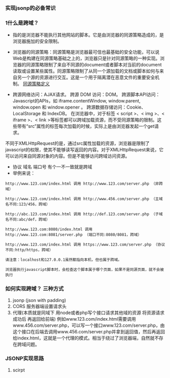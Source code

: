 ### 实现jsonp的必备常识
### 1什么是跨域？
- 指的是浏览器不能执行其他网站的脚本。它是由浏览器的同源策略造成的，是浏览器施加的安全限制。
- 浏览器的同源策略：同源策略是浏览器最可信也最基础的安全功能，可以说Web是构建在同源策略基础之上的，浏览器只是针对同源策略的一种实现。浏览器的同源策略限制了来自不同源的document或者脚本对当前的document读取或设置某些属性。同源策略限制了从同一个源加载的文档或脚本如何与来自另一个源的资源进行交互。这是一个用于隔离潜在恶意文件的重要安全机制。 [同源策略定义](https://developer.mozilla.org/zh-CN/docs/Web/Security/Same-origin_policy)

-  跨源网络访问：AJAX请求。
跨源 DOM 访问：DOM。
跨源脚本API访问：Javascript的APIs，如 iframe.contentWindow, window.parent, window.open 和 window.opener 。
跨源数据存储访问：Cookie、LocalStorage 和 IndexDB。
在浏览器中，对于标签 < script >、< img >、< iframe >、< link >等标签都可以跨域加载资源，而不受同源策略的限制。这些带有“src”属性的标签每次加载的时候，实际上是由浏览器发起一个get请求。

不同于XMLHttpRequest的是，通过src属性加载的资源，浏览器是限制了javascript的权限，使其不能够读写返回的内容。对于XMLHttpRequest来说，它可以访问来自同源对象的内容。但是不能够访问跨域访问资源。

- 协议 域名 端口号 有个一不一致就是跨域
- 举例来说：
```
http://www.123.com/index.html 调用 http://www.123.com/server.php （非跨域）

http://www.123.com/index.html 调用 http://www.456.com/server.php （主域名不同:123/456，跨域）

http://abc.123.com/index.html 调用 http://def.123.com/server.php （子域名不同:abc/def，跨域）

http://www.123.com:8080/index.html 调用 http://www.123.com:8081/server.php （端口不同:8080/8081，跨域）

http://www.123.com/index.html 调用 https://www.123.com/server.php （协议不同:http/https，跨域）

请注意：localhost和127.0.0.1虽然都指向本机，但也属于跨域。

浏览器执行javascript脚本时，会检查这个脚本属于哪个页面，如果不是同源页面，就不会被执行
```

### 如何实现跨域？ 三种方式
1. jsonp (json with padding)
2. CORS 服务器端设置请求头
3. 代理(本质就是同域下 用node或者php写个接口请求其他域的资源 将资源请求成功后 再返回给前端)  例如www.123.com/index.html需要调用www.456.com/server.php，可以写一个接口www.123.com/server.php，由这个接口在后端去调用www.456.com/server.php并拿到返回值，然后再返回给index.html，这就是一个代理的模式。相当于绕过了浏览器端，自然就不存在跨域问题。



### JSONP实现思路
1. scirpt 
